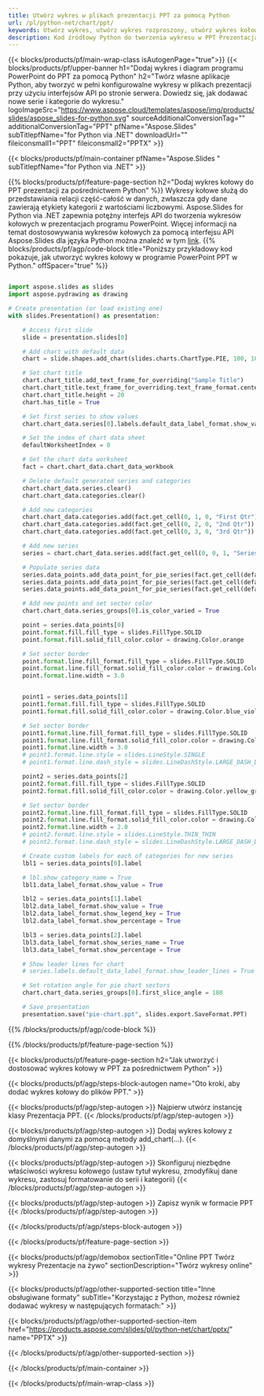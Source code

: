```yaml
---
title: Utwórz wykres w plikach prezentacji PPT za pomocą Python
url: /pl/python-net/chart/ppt/
keywords: Utwórz wykres, utwórz wykres rozproszony, utwórz wykres kołowy, utwórz wykres mapy drzewa, utwórz wykres giełdowy, utwórz wykres pudełkowy i wąsowy, utwórz wykres histogramowy, utwórz wykres lejkowy, wykres sunburst, wykres wielokategorii, prezentacja PowerPoint, Python
description: Kod źródłowy Python do tworzenia wykresu w PPT Prezentacja.
---
```


{{< blocks/products/pf/main-wrap-class isAutogenPage="true">}}
{{< blocks/products/pf/upper-banner h1="Dodaj wykres i diagram programu PowerPoint do PPT za pomocą Python" h2="Twórz własne aplikacje Python, aby tworzyć w pełni konfigurowalne wykresy w plikach prezentacji przy użyciu interfejsów API po stronie serwera. Dowiedz się, jak dodawać nowe serie i kategorie do wykresu." logoImageSrc="https://www.aspose.cloud/templates/aspose/img/products/slides/aspose_slides-for-python.svg" sourceAdditionalConversionTag="" additionalConversionTag="PPT" pfName="Aspose.Slides" subTitlepfName="for Python via .NET" downloadUrl="" fileiconsmall1="PPT" fileiconsmall2="PPTX" >}}

{{< blocks/products/pf/main-container pfName="Aspose.Slides " subTitlepfName="for Python via .NET" >}}

{{% blocks/products/pf/feature-page-section  h2="Dodaj wykres kołowy do PPT prezentacji za pośrednictwem Python" %}}
Wykresy kołowe służą do przedstawiania relacji część-całość w danych, zwłaszcza gdy dane zawierają etykiety kategorii z wartościami liczbowymi. Aspose.Slides for Python via .NET zapewnia potężny interfejs API do tworzenia wykresów kołowych w prezentacjach programu PowerPoint. Więcej informacji na temat dostosowywania wykresów kołowych za pomocą interfejsu API Aspose.Slides dla języka Python można znaleźć w tym [link](https://docs.aspose.com/slides/python-net/pie-chart/).
{{% blocks/products/pf/agp/code-block title="Poniższy przykładowy kod pokazuje, jak utworzyć wykres kołowy w programie PowerPoint PPT w Python." offSpacer="true" %}}

```py

import aspose.slides as slides
import aspose.pydrawing as drawing

# Create presentation (or load existing one) 
with slides.Presentation() as presentation:

    # Access first slide
    slide = presentation.slides[0]

    # Add chart with default data
    chart = slide.shapes.add_chart(slides.charts.ChartType.PIE, 100, 100, 400, 400)

    # Set chart title
    chart.chart_title.add_text_frame_for_overriding("Sample Title")
    chart.chart_title.text_frame_for_overriding.text_frame_format.center_text = slides.NullableBool(True)
    chart.chart_title.height = 20
    chart.has_title = True

    # Set first series to show values
    chart.chart_data.series[0].labels.default_data_label_format.show_value = True

    # Set the index of chart data sheet
    defaultWorksheetIndex = 0

    # Get the chart data worksheet
    fact = chart.chart_data.chart_data_workbook

    # Delete default generated series and categories
    chart.chart_data.series.clear()
    chart.chart_data.categories.clear()

    # Add new categories
    chart.chart_data.categories.add(fact.get_cell(0, 1, 0, "First Qtr"))
    chart.chart_data.categories.add(fact.get_cell(0, 2, 0, "2nd Qtr"))
    chart.chart_data.categories.add(fact.get_cell(0, 3, 0, "3rd Qtr"))

    # Add new series
    series = chart.chart_data.series.add(fact.get_cell(0, 0, 1, "Series 1"), chart.type)

    # Populate series data
    series.data_points.add_data_point_for_pie_series(fact.get_cell(defaultWorksheetIndex, 1, 1, 20))
    series.data_points.add_data_point_for_pie_series(fact.get_cell(defaultWorksheetIndex, 2, 1, 50))
    series.data_points.add_data_point_for_pie_series(fact.get_cell(defaultWorksheetIndex, 3, 1, 30))

    # Add new points and set sector color
    chart.chart_data.series_groups[0].is_color_varied = True

    point = series.data_points[0]
    point.format.fill.fill_type = slides.FillType.SOLID
    point.format.fill.solid_fill_color.color = drawing.Color.orange

    # Set sector border
    point.format.line.fill_format.fill_type = slides.FillType.SOLID
    point.format.line.fill_format.solid_fill_color.color = drawing.Color.gray
    point.format.line.width = 3.0


    point1 = series.data_points[1]
    point1.format.fill.fill_type = slides.FillType.SOLID
    point1.format.fill.solid_fill_color.color = drawing.Color.blue_violet

    # Set sector border
    point1.format.line.fill_format.fill_type = slides.FillType.SOLID
    point1.format.line.fill_format.solid_fill_color.color = drawing.Color.blue
    point1.format.line.width = 3.0
    # point1.format.line.style = slides.LineStyle.SINGLE
    # point1.format.line.dash_style = slides.LineDashStyle.LARGE_DASH_DOT

    point2 = series.data_points[2]
    point2.format.fill.fill_type = slides.FillType.SOLID
    point2.format.fill.solid_fill_color.color = drawing.Color.yellow_green

    # Set sector border
    point2.format.line.fill_format.fill_type = slides.FillType.SOLID
    point2.format.line.fill_format.solid_fill_color.color = drawing.Color.red
    point2.format.line.width = 2.0
    # point2.format.line.style = slides.LineStyle.THIN_THIN
    # point2.format.line.dash_style = slides.LineDashStyle.LARGE_DASH_DOT_DOT

    # Create custom labels for each of categories for new series
    lbl1 = series.data_points[0].label

    # lbl.show_category_name = True
    lbl1.data_label_format.show_value = True

    lbl2 = series.data_points[1].label
    lbl2.data_label_format.show_value = True
    lbl2.data_label_format.show_legend_key = True
    lbl2.data_label_format.show_percentage = True

    lbl3 = series.data_points[2].label
    lbl3.data_label_format.show_series_name = True
    lbl3.data_label_format.show_percentage = True

    # Show leader lines for chart
    # series.labels.default_data_label_format.show_leader_lines = True

    # Set rotation angle for pie chart sectors
    chart.chart_data.series_groups[0].first_slice_angle = 180

    # Save presentation
    presentation.save("pie-chart.ppt", slides.export.SaveFormat.PPT)

```

{{% /blocks/products/pf/agp/code-block %}}

{{% /blocks/products/pf/feature-page-section %}}

{{< blocks/products/pf/feature-page-section  h2="Jak utworzyć i dostosować wykres kołowy w PPT za pośrednictwem Python" >}}

{{< blocks/products/pf/agp/steps-block-autogen name="Oto kroki, aby dodać wykres kołowy do plików PPT." >}}

{{< blocks/products/pf/agp/step-autogen >}}
Najpierw utwórz instancję klasy Prezentacja PPT.
{{< /blocks/products/pf/agp/step-autogen >}}

{{< blocks/products/pf/agp/step-autogen >}}
Dodaj wykres kołowy z domyślnymi danymi za pomocą metody add_chart(...).
{{< /blocks/products/pf/agp/step-autogen >}}

{{< blocks/products/pf/agp/step-autogen >}}
Skonfiguruj niezbędne właściwości wykresu kołowego (ustaw tytuł wykresu, zmodyfikuj dane wykresu, zastosuj formatowanie do serii i kategorii)
{{< /blocks/products/pf/agp/step-autogen >}}

{{< blocks/products/pf/agp/step-autogen >}}
Zapisz wynik w formacie PPT
{{< /blocks/products/pf/agp/step-autogen >}}

{{< /blocks/products/pf/agp/steps-block-autogen >}}

{{< /blocks/products/pf/feature-page-section >}}

{{< blocks/products/pf/agp/demobox sectionTitle="Online PPT Twórz wykresy Prezentacje na żywo" sectionDescription="Twórz wykresy online" >}}

{{< blocks/products/pf/agp/other-supported-section title="Inne obsługiwane formaty" subTitle="Korzystając z Python, możesz również dodawać wykresy w następujących formatach:" >}}

{{< blocks/products/pf/agp/other-supported-section-item href="https://products.aspose.com/slides/pl/python-net/chart/pptx/" name="PPTX" >}}


{{< /blocks/products/pf/agp/other-supported-section >}}

{{< /blocks/products/pf/main-container >}}
    
{{< /blocks/products/pf/main-wrap-class >}}